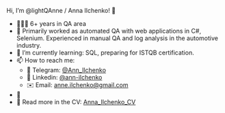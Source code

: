 Hi, I’m @lightQAnne / Anna Ilchenko! 👋 
- 🙋🏻‍♀️ 6+ years in QA area 
- 🔭 Primarily worked as automated QA with web applications in C#, Selenium. Experienced in manual QA and log analysis in the automotive industry.
- 🌱 I’m currently learning: SQL, preparing for ISTQB certification.
- 📫 How to reach me:
   - 🔗 Telegram: [@Ann_Ilchenko](https://t.me/Ann_Ilchenko)
   - 🔗 Linkedin: [@ann-ilchenko](https://www.linkedin.com/in/ann-ilchenko/)
   - ✉️ Email: anne.ilchenko@gmail.com
- 💬
- 📃 Read more in the CV: [Anna_Ilchenko_CV]([https://github.com/your-username/your-repository](https://drive.google.com/file/d/1Oh6-bNMUq4x7PwN36X691mk49Y-JX5do/view?usp=drive_link))
